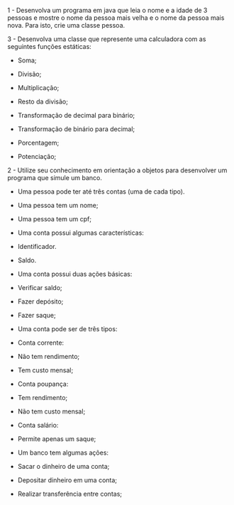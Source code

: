 1 - Desenvolva um programa em java que leia o nome e a idade de 3 pessoas e mostre o nome da pessoa mais velha e o nome da pessoa mais nova. Para isto, crie uma classe pessoa.

3 - Desenvolva uma classe que represente uma calculadora com as seguintes funções estáticas:

- Soma;

- Divisão;

- Multiplicação;

- Resto da divisão;

- Transformação de decimal para binário;

- Transformação de binário para decimal;

- Porcentagem;

- Potenciação;

2 - Utilize seu conhecimento em orientação a objetos para desenvolver um programa que simule um banco.

- Uma pessoa pode ter até três contas (uma de cada tipo).

- Uma pessoa tem um nome;

- Uma pessoa tem um cpf;

- Uma conta possui algumas características:

- Identificador.

- Saldo.

- Uma conta possui duas ações básicas:

- Verificar saldo;

- Fazer depósito;

- Fazer saque;

- Uma conta pode ser de três tipos:

- Conta corrente:

- Não tem rendimento;

- Tem custo mensal;

- Conta poupança:

- Tem rendimento;

- Não tem custo mensal;

- Conta salário:

- Permite apenas um saque;

- Um banco tem algumas ações:

- Sacar o dinheiro de uma conta;

- Depositar dinheiro em uma conta;

- Realizar transferência entre contas;


